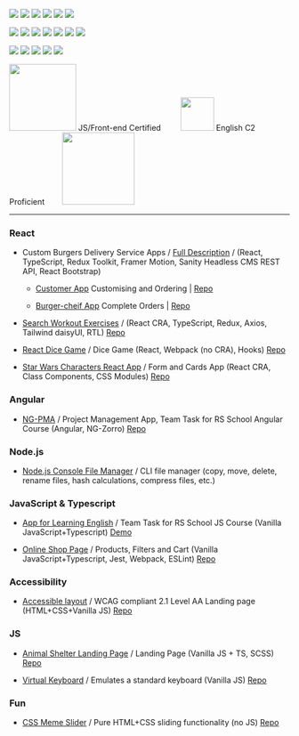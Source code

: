 
  <img src="https://img.shields.io/badge/JavaScript%20ES6+-323330?style=for-the-badge&logo=javascript&logoColor=F7DF1E">   <img src="https://img.shields.io/badge/TypeScript-007ACC?style=for-the-badge&logo=typescript&logoColor=white">   <img src="https://img.shields.io/badge/Angular-DD0031?style=for-the-badge&logo=angular&logoColor=white">    <img src="https://img.shields.io/badge/React-20232A?style=for-the-badge&logo=react&logoColor=61DAFB"> <img src="https://img.shields.io/badge/Redux%20Toolkit-593D88?style=for-the-badge&logo=redux&logoColor=white">  <img src="https://img.shields.io/badge/testing%20library-323330?style=for-the-badge&logo=testing-library&logoColor=red">  
  
  
 <img src="https://img.shields.io/badge/HTML5-E34F26?style=for-the-badge&logo=html5&logoColor=white">     <img src="https://img.shields.io/badge/CSS3-1572B6?style=for-the-badge&logo=css3&logoColor=white">     <img src="https://img.shields.io/badge/Sass-CC6699?style=for-the-badge&logo=sass&logoColor=white">     <img src="https://img.shields.io/badge/Tailwind_CSS-38B2AC?style=for-the-badge&logo=tailwind-css&logoColor=white">     <img src="https://img.shields.io/badge/material%20design-757575?style=for-the-badge&logo=material%20design&logoColor=white">     <img src="https://img.shields.io/badge/Ant%20Design-1890FF?style=for-the-badge&logo=antdesign&logoColor=white">   <img src="https://img.shields.io/badge/Bootstrap-712cf9?style=for-the-badge&logo=bootstrap&logoColor=white">
  
 <img src="https://img.shields.io/badge/VSCode-0078D4?style=for-the-badge&logo=visual%20studio%20code&logoColor=white">    <img src="https://img.shields.io/badge/eslint-3A33D1?style=for-the-badge&logo=eslint&logoColor=white"> <img src="https://img.shields.io/badge/prettier-1A2C34?style=for-the-badge&logo=prettier&logoColor=F7BA3E">       <img src="https://img.shields.io/badge/webpack-1572B6?style=for-the-badge&logo=webpack&logoColor=white">  <img src="https://img.shields.io/badge/npm-DD0031?style=for-the-badge&logo=npm&logoColor=white">
 
 
 
[<img src="https://rs.school/images/rs_school.svg" width="120">](https://rs.school/js/)  JS/Front-end Certified &nbsp; &nbsp; &nbsp; &nbsp; [<img src="https://user-images.githubusercontent.com/99475472/217828159-34f5c637-ac5d-417f-a989-87c631dbf53a.png" width="60">](https://www.efset.org/ef-set-50/) English C2 Proficient &nbsp; &nbsp; &nbsp; &nbsp;[<img src="https://user-images.githubusercontent.com/99475472/232998461-fd9342ae-ba60-4a77-b9ed-041d6cc8d86e.png" width="130">](https://yandex.ru/yaintern/algorithm-training)

-----------------

 
 ### React
 
* Custom Burgers Delivery Service Apps / [Full Description](https://github.com/022022/cosy/blob/main/README.md)  / 
(React, TypeScript, Redux Toolkit, Framer Motion, Sanity Headless CMS REST API, React Bootstrap)

  + [Customer App](https://123burger.netlify.app/) Customising and Ordering | [Repo](https://github.com/022022/cosy)

  + [Burger-cheif App](https://123burger-chief.netlify.app/) Complete Orders | [Repo](https://github.com/022022/burger-chief-app)
 
* [Search Workout Exercises](https://awesomesportsapp.netlify.app/) /  (React CRA, TypeScript, Redux, Axios, Tailwind daisyUI, RTL) [Repo](https://github.com/022022/rapid-api-app)

* [React Dice Game](https://022022.github.io/React-Dice-Game/) / Dice Game (React,  Webpack (no CRA), Hooks) [Repo](https://github.com/022022/React-Dice-Game)

* [Star Wars Characters React App](https://character-cards-five.vercel.app/) / Form and Cards App (React CRA, Class Components, CSS Modules) [Repo](https://github.com/022022/character-cards) 
 
 
 ### Angular

* [NG-PMA](https://ng-pma.netlify.app/welcome) / Project Management App, Team Task for RS School Angular Course (Angular, NG-Zorro) [Repo](https://github.com/ThorsAngerVaNeT/project-management-app)


 ### Node.js

* [Node.js Console File Manager](https://github.com/022022/nodejs-file-manager) / CLI file manager (copy, move, delete, rename files, hash calculations, compress files, etc.)


 ### JavaScript & Typescript

* [App for Learning English](https://github.com/AnastasiaLL/rslang/tree/develop) / Team Task for RS School JS Course (Vanilla JavaScript+Typescript) [Demo](https://www.youtube.com/watch?v=eNPyBiJDbRM)

* [Online Shop Page](https://022022.github.io/Online-Store/) / Products, Filters and Cart (Vanilla JavaScript+Typescript, Jest, Webpack, ESLint) [Repo](https://github.com/022022/Online-Store)


 ### Accessibility
 
* [Accessible layout](https://022022.github.io/accessible-app/) / WCAG compliant 2.1 Level AA Landing page (HTML+CSS+Vanilla JS) [Repo](https://github.com/022022/accessible-app)


 ### JS

* [Animal Shelter Landing Page](https://022022.github.io/Shelter/pages/main/index.html) / Landing Page (Vanilla JS + TS, SCSS) [Repo](https://github.com/022022/Shelter)

* [Virtual Keyboard](https://022022.github.io/virtual-keyboard/) / Emulates a standard keyboard (Vanilla JS) [Repo](https://github.com/022022/virtual-keyboard/tree/dev)


 ### Fun

* [CSS Meme Slider](https://022022.github.io/cssMemSlider/cssMemSlider/index.html) / Pure HTML+CSS sliding functionality (no JS) [Repo](https://github.com/022022/cssMemSlider/)


